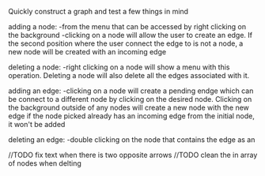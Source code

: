 Quickly construct a graph and test a few things in mind



adding a node:
-from the menu that can be accessed by right clicking on the background
-clicking on a node will allow the user to create an edge. If the second position where the user connect the edge to is not a node, a new node will be created with an incoming edge

deleting a node:
-right clicking on a node will show a menu with this operation. Deleting a node will also delete all the edges associated with it.

adding an edge:
-clicking on a node will create a pending endge which can be connect to a different node by clicking on the desired node. Clicking on the background outside of any nodes will create a new node with the new edge
if the node picked already has an incoming edge from the initial node, it won't be added

deleting an edge:
-double clicking on the node that contains the edge as an 





//TODO fix text when there is two opposite arrows
//TODO clean the in array of nodes when delting
